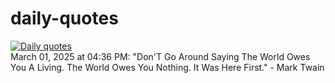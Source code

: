 # daily-quotes
[![Daily quotes](https://github.com/ceepu8/daily-quotes/actions/workflows/daily-quote.yml/badge.svg)](https://github.com/ceepu8/daily-quotes/actions/workflows/daily-quote.yml)<br/>
March 01, 2025 at 04:36 PM: "Don'T Go Around Saying The World Owes You A Living. The World Owes You Nothing. It Was Here First." - Mark Twain
